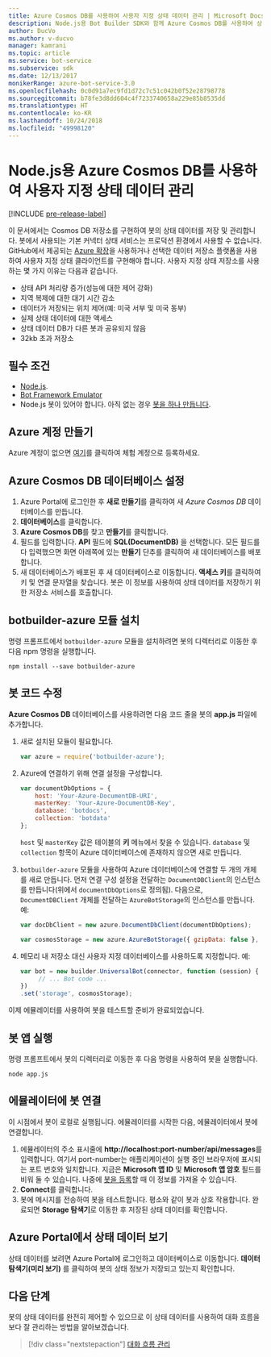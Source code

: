 ```yaml
---
title: Azure Cosmos DB를 사용하여 사용자 지정 상태 데이터 관리 | Microsoft Docs
description: Node.js용 Bot Builder SDK와 함께 Azure Cosmos DB를 사용하여 상태 데이터를 저장 및 검색하는 방법을 알아봅니다.
author: DucVo
ms.author: v-ducvo
manager: kamrani
ms.topic: article
ms.service: bot-service
ms.subservice: sdk
ms.date: 12/13/2017
monikerRange: azure-bot-service-3.0
ms.openlocfilehash: 0c0d91a7ec9fd1d72c7c51c042b0f52e28798778
ms.sourcegitcommit: b78fe3d8dd604c4f7233740658a229e85b8535dd
ms.translationtype: HT
ms.contentlocale: ko-KR
ms.lasthandoff: 10/24/2018
ms.locfileid: "49998120"
---
```

# <a name="manage-custom-state-data-with-azure-cosmos-db-for-nodejs"></a>Node.js용 Azure Cosmos DB를 사용하여 사용자 지정 상태 데이터 관리

[!INCLUDE [pre-release-label](../includes/pre-release-label-v3.md)]

이 문서에서는 Cosmos DB 저장소를 구현하여 봇의 상태 데이터를 저장 및 관리합니다. 봇에서 사용되는 기본 커넥터 상태 서비스는 프로덕션 환경에서 사용할 수 없습니다. GitHub에서 제공되는 [Azure 확장](https://www.npmjs.com/package/botbuilder-azure)을 사용하거나 선택한 데이터 저장소 플랫폼을 사용하여 사용자 지정 상태 클라이언트를 구현해야 합니다. 사용자 지정 상태 저장소를 사용하는 몇 가지 이유는 다음과 같습니다.

- 상태 API 처리량 증가(성능에 대한 제어 강화)
- 지역 복제에 대한 대기 시간 감소
- 데이터가 저장되는 위치 제어(예: 미국 서부 및 미국 동부)
- 실제 상태 데이터에 대한 액세스
- 상태 데이터 DB가 다른 봇과 공유되지 않음
- 32kb 초과 저장소

## <a name="prerequisites"></a>필수 조건

- [Node.js](https://nodejs.org/en/).
- [Bot Framework Emulator](~/bot-service-debug-emulator.md)
- Node.js 봇이 있어야 합니다. 아직 없는 경우 [봇을 하나 만듭니다](bot-builder-nodejs-quickstart.md). 

## <a name="create-azure-account"></a>Azure 계정 만들기
Azure 계정이 없으면 [여기](https://azure.microsoft.com/en-us/free/)를 클릭하여 체험 계정으로 등록하세요.

## <a name="set-up-the-azure-cosmos-db-database"></a>Azure Cosmos DB 데이터베이스 설정
1. Azure Portal에 로그인한 후 **새로 만들기**를 클릭하여 새 *Azure Cosmos DB* 데이터베이스를 만듭니다. 
2. **데이터베이스**를 클릭합니다. 
3. **Azure Cosmos DB**를 찾고 **만들기**를 클릭합니다.
4. 필드를 입력합니다. **API** 필드에 **SQL(DocumentDB)** 을 선택합니다. 모든 필드를 다 입력했으면 화면 아래쪽에 있는 **만들기** 단추를 클릭하여 새 데이터베이스를 배포합니다. 
5. 새 데이터베이스가 배포된 후 새 데이터베이스로 이동합니다. **액세스 키**를 클릭하여 키 및 연결 문자열을 찾습니다. 봇은 이 정보를 사용하여 상태 데이터를 저장하기 위한 저장소 서비스를 호출합니다.

## <a name="install-botbuilder-azure-module"></a>botbuilder-azure 모듈 설치

명령 프롬프트에서 `botbuilder-azure` 모듈을 설치하려면 봇의 디렉터리로 이동한 후 다음 npm 명령을 실행합니다.

```nodejs
npm install --save botbuilder-azure
```

## <a name="modify-your-bot-code"></a>봇 코드 수정

**Azure Cosmos DB** 데이터베이스를 사용하려면 다음 코드 줄을 봇의 **app.js** 파일에 추가합니다.

1. 새로 설치된 모듈이 필요합니다.

   ```javascript
   var azure = require('botbuilder-azure'); 
   ```

2. Azure에 연결하기 위해 연결 설정을 구성합니다.
   ```javascript
   var documentDbOptions = {
       host: 'Your-Azure-DocumentDB-URI', 
       masterKey: 'Your-Azure-DocumentDB-Key', 
       database: 'botdocs',   
       collection: 'botdata'
   };
   ```
   `host` 및 `masterKey` 값은 테이블의 **키** 메뉴에서 찾을 수 있습니다. `database` 및 `collection` 항목이 Azure 데이터베이스에 존재하지 않으면 새로 만듭니다.

3. `botbuilder-azure` 모듈을 사용하여 Azure 데이터베이스에 연결할 두 개의 개체를 새로 만듭니다. 먼저 연결 구성 설정을 전달하는 `DocumentDBClient`의 인스턴스를 만듭니다(위에서 `documentDbOptions`로 정의됨). 다음으로, `DocumentDBClient` 개체를 전달하는 `AzureBotStorage`의 인스턴스를 만듭니다. 예: 
   ```javascript
   var docDbClient = new azure.DocumentDbClient(documentDbOptions);

   var cosmosStorage = new azure.AzureBotStorage({ gzipData: false }, docDbClient);
   ```

4. 메모리 내 저장소 대신 사용자 지정 데이터베이스를 사용하도록 지정합니다. 예: 

   ```javascript
   var bot = new builder.UniversalBot(connector, function (session) {
        // ... Bot code ...
   })
   .set('storage', cosmosStorage);
   ```

이제 에뮬레이터를 사용하여 봇을 테스트할 준비가 완료되었습니다.

## <a name="run-your-bot-app"></a>봇 앱 실행

명령 프롬프트에서 봇의 디렉터리로 이동한 후 다음 명령을 사용하여 봇을 실행합니다.

```nodejs
node app.js
```

## <a name="connect-your-bot-to-the-emulator"></a>에뮬레이터에 봇 연결

이 시점에서 봇이 로컬로 실행됩니다. 에뮬레이터를 시작한 다음, 에뮬레이터에서 봇에 연결합니다.

1. 에뮬레이터의 주소 표시줄에 <strong>http://localhost:port-number/api/messages</strong>를 입력합니다. 여기서 port-number는 애플리케이션이 실행 중인 브라우저에 표시되는 포트 번호와 일치합니다. 지금은 <strong>Microsoft 앱 ID</strong> 및 <strong>Microsoft 앱 암호</strong> 필드를 비워 둘 수 있습니다. 나중에 [봇을 등록](~/bot-service-quickstart-registration.md)할 때 이 정보를 가져올 수 있습니다.
2. **Connect**를 클릭합니다.
3. 봇에 메시지를 전송하여 봇을 테스트합니다. 평소와 같이 봇과 상호 작용합니다. 완료되면 **Storage 탐색기**로 이동한 후 저장된 상태 데이터를 확인합니다.

## <a name="view-state-data-on-azure-portal"></a>Azure Portal에서 상태 데이터 보기

상태 데이터를 보려면 Azure Portal에 로그인하고 데이터베이스로 이동합니다. **데이터 탐색기(미리 보기)** 를 클릭하여 봇의 상태 정보가 저장되고 있는지 확인합니다.

## <a name="next-step"></a>다음 단계

봇의 상태 데이터를 완전히 제어할 수 있으므로 이 상태 데이터를 사용하여 대화 흐름을 보다 잘 관리하는 방법을 알아보겠습니다.

> [!div class="nextstepaction"]
> [대화 흐름 관리](bot-builder-nodejs-dialog-manage-conversation-flow.md)
